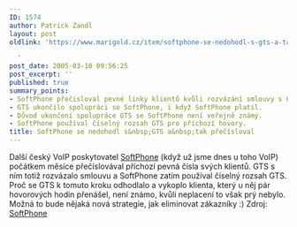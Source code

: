 ```yaml
---
ID: 1574
author: Patrick Zandl
layout: post
oldlink: 'https://www.marigold.cz/item/softphone-se-nedohodl-s-gts-a-tak-precisloval

  '
post_date: 2005-03-10 09:56:25
post_excerpt: ''
published: true
summary_points:
- SoftPhone přečísloval pevné linky klientů kvůli rozvázání smlouvy s GTS.
- GTS ukončilo spolupráci se SoftPhone, i když SoftPhone platil.
- Důvod ukončení spolupráce GTS se SoftPhone není veřejně známý.
- SoftPhone používal číselný rozsah GTS pro příchozí hovory.
title: SoftPhone se nedohodl s&nbsp;GTS a&nbsp;tak přečísloval
---
```


<p>Další český VoIP poskytovatel <a href="http://www.softphone.cz">SoftPhone</a> (když už jsme dnes u toho VoIP) počátkem měsíce přečíslovával příchozí pevná čísla svých klientů. GTS s ním totiž rozvázalo smlouvu a SoftPhone zatím používal číselný rozsah GTS. Proč se GTS k tomuto kroku odhodlalo a vykoplo klienta, který u něj pár hovorových hodin přenášel, není známo, kvůli neplacení to však prý nebylo. Možná to bude nějaká nová strategie, jak eliminovat zákazníky :) Zdroj: <a href="http://www.softphone.cz/?spn=cGFnZT0xNDA=&amp;auth=5fbe7706f6c1749c55ff075a534a61e8">SoftPhone</a>
</p>